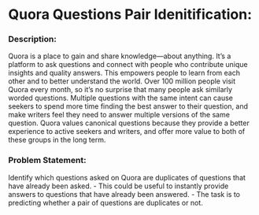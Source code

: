 

# Quora Questions Pair Idenitification:


### Description:

Quora is a place to gain and share knowledge—about anything. It’s a platform to ask questions
and connect with people who contribute unique insights and quality answers. This empowers
people to learn from each other and to better understand the world.
Over 100 million people visit Quora every month, so it’s no surprise that many people ask
similarly worded questions. Multiple questions with the same intent can cause seekers to spend
more time finding the best answer to their question, and make writers feel they need to answer
multiple versions of the same question. Quora values canonical questions because they provide a
better experience to active seekers and writers, and offer more value to both of these groups in the
long term.


### Problem Statement:

Identify which questions asked on Quora are duplicates of questions
that have already been asked. - This could be useful to instantly provide answers to questions that
have already been answered. - The task is to predicting whether a pair of questions are
duplicates or not.
